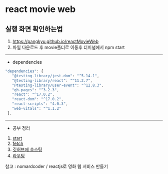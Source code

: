 # react movie web

## 실행 화면 확인하는법

1. https://pangkyu.github.io/reactMovieWeb
2. 파일 다운로드 후 movie폴더로 이동후 터미널에서 npm start

---

- dependencies

```js
"dependencies": {
   "@testing-library/jest-dom": "^5.14.1",
   "@testing-library/react": "^11.2.7",
   "@testing-library/user-event": "^12.8.3",
   "gh-pages": "^3.2.3",
   "react": "^17.0.2",
   "react-dom": "^17.0.2",
   "react-scripts": "4.0.3",
   "web-vitals": "^1.1.2"
 },
```

---

- 공부 정리

1.  [start](mdsrc/start.md)
2.  [fetch](mdsrc/fetch.md)
3.  [깃허브에 호스팅](mdsrc/hosting.md)
4.  [라우팅](mdsrc/route.md)

참고 : nomardcoder / reactjs로 영화 웹 서비스 만들기
